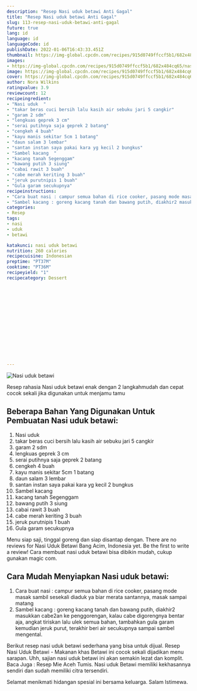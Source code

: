 ```yaml
---
description: "Resep Nasi uduk betawi Anti Gagal"
title: "Resep Nasi uduk betawi Anti Gagal"
slug: 113-resep-nasi-uduk-betawi-anti-gagal
future: true
lang: id
language: id
languageCode: id
publishDate: 2022-01-06T16:43:33.451Z 
thumbnail: https://img-global.cpcdn.com/recipes/915d0749ffccf5b1/682x484cq65/nasi-uduk-betawi-foto-resep-utama.png
images:
- https://img-global.cpcdn.com/recipes/915d0749ffccf5b1/682x484cq65/nasi-uduk-betawi-foto-resep-utama.png
image: https://img-global.cpcdn.com/recipes/915d0749ffccf5b1/682x484cq65/nasi-uduk-betawi-foto-resep-utama.png
cover: https://img-global.cpcdn.com/recipes/915d0749ffccf5b1/682x484cq65/nasi-uduk-betawi-foto-resep-utama.png
author: Nora Wilkins
ratingvalue: 3.9
reviewcount: 12
recipeingredient:
- "Nasi uduk  "
- "takar beras cuci bersih lalu kasih air sebuku jari 5 cangkir"
- "garam 2 sdm"
- "lengkuas geprek 3 cm"
- "serai putihnya saja geprek 2 batang"
- "cengkeh 4 buah"
- "kayu manis sekitar 5cm 1 batang"
- "daun salam 3 lembar"
- "santan instan saya pakai kara yg kecil 2 bungkus"
- "Sambel kacang  "
- "kacang tanah Segenggam"
- "bawang putih 3 siung"
- "cabai rawit 3 buah"
- "cabe merah keriting 3 buah"
- "jeruk purutnipis 1 buah"
- "Gula garam secukupnya"
recipeinstructions:
- "Cara buat nasi : campur semua bahan di rice cooker, pasang mode masak sambil sesekali diaduk ya biar merata santannya, masak sampai matang"
- "Sambel kacang : goreng kacang tanah dan bawang putih, diakhir2 masukkan cabe2an ke penggorengan, kalau cabe digorengnya bentar aja, angkat tiriskan lalu ulek semua bahan, tambahkan gula garam kemudian jeruk purut, terakhir beri air secukupnya sampai sambel mengental."
categories:
- Resep
tags:
- nasi
- uduk
- betawi

katakunci: nasi uduk betawi 
nutrition: 260 calories
recipecuisine: Indonesian
preptime: "PT37M"
cooktime: "PT36M"
recipeyield: "1"
recipecategory: Dessert


     
    
    
    
    
    
    
    
    
    
    
      
    
---
```



![Nasi uduk betawi](https://img-global.cpcdn.com/recipes/915d0749ffccf5b1/682x484cq65/nasi-uduk-betawi-foto-resep-utama.png)

Resep rahasia Nasi uduk betawi  enak dengan 2 langkahmudah dan cepat cocok sekali jika digunakan untuk menjamu tamu

<!--inarticleads1-->

## Beberapa Bahan Yang Digunakan Untuk Pembuatan Nasi uduk betawi:

1. Nasi uduk  
1. takar beras cuci bersih lalu kasih air sebuku jari 5 cangkir
1. garam 2 sdm
1. lengkuas geprek 3 cm
1. serai putihnya saja geprek 2 batang
1. cengkeh 4 buah
1. kayu manis sekitar 5cm 1 batang
1. daun salam 3 lembar
1. santan instan saya pakai kara yg kecil 2 bungkus
1. Sambel kacang  
1. kacang tanah Segenggam
1. bawang putih 3 siung
1. cabai rawit 3 buah
1. cabe merah keriting 3 buah
1. jeruk purutnipis 1 buah
1. Gula garam secukupnya

Menu siap saji, tinggal goreng dan siap disantap dengan. There are no reviews for Nasi Uduk Betawi Bang Acim, Indonesia yet. Be the first to write a review! Cara membuat nasi uduk betawi bisa dibikin mudah, cukup gunakan magic com. 

<!--inarticleads2-->

## Cara Mudah Menyiapkan Nasi uduk betawi:

1. Cara buat nasi : campur semua bahan di rice cooker, pasang mode masak sambil sesekali diaduk ya biar merata santannya, masak sampai matang
1. Sambel kacang : goreng kacang tanah dan bawang putih, diakhir2 masukkan cabe2an ke penggorengan, kalau cabe digorengnya bentar aja, angkat tiriskan lalu ulek semua bahan, tambahkan gula garam kemudian jeruk purut, terakhir beri air secukupnya sampai sambel mengental.


Berikut resep nasi uduk betawi sederhana yang bisa untuk dijual. Resep Nasi Uduk Betawi - Makanan khas Betawi ini cocok sekali dijadikan menu sarapan. Uhh, sajian nasi uduk betawi ini akan semakin lezat dan komplit. Baca Juga : Resep Mie Aceh Tumis. Nasi uduk Betawi memiliki kekhasannya sendiri dan sudah memiliki citra tersendiri. 

Selamat menikmati hidangan spesial ini bersama keluarga. Salam Istimewa.
